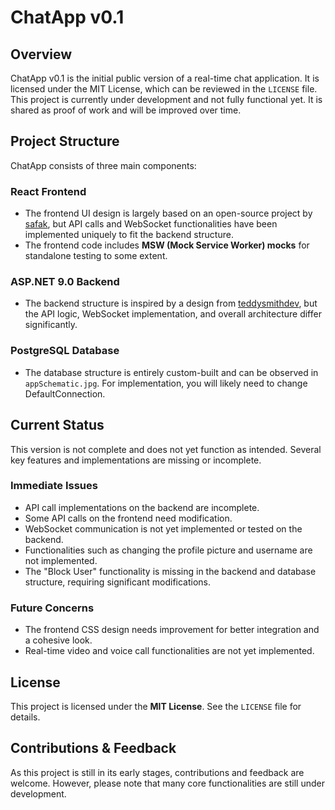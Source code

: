 # ChatApp v0.1

## Overview

ChatApp v0.1 is the initial public version of a real-time chat application. It is licensed under the MIT License, which can be reviewed in the `LICENSE` file. This project is currently under development and not fully functional yet. It is shared as proof of work and will be improved over time.

## Project Structure

ChatApp consists of three main components:

### React Frontend
- The frontend UI design is largely based on an open-source project by [safak](https://github.com/safak), but API calls and WebSocket functionalities have been implemented uniquely to fit the backend structure.
- The frontend code includes **MSW (Mock Service Worker) mocks** for standalone testing to some extent.

### ASP.NET 9.0 Backend
- The backend structure is inspired by a design from [teddysmithdev](https://github.com/teddysmithdev), but the API logic, WebSocket implementation, and overall architecture differ significantly.

### PostgreSQL Database
- The database structure is entirely custom-built and can be observed in `appSchematic.jpg`. For implementation, you will likely need to change DefaultConnection.

## Current Status

This version is not complete and does not yet function as intended. Several key features and implementations are missing or incomplete.

### Immediate Issues
- API call implementations on the backend are incomplete.
- Some API calls on the frontend need modification.
- WebSocket communication is not yet implemented or tested on the backend.
- Functionalities such as changing the profile picture and username are not implemented.
- The "Block User" functionality is missing in the backend and database structure, requiring significant modifications.

### Future Concerns
- The frontend CSS design needs improvement for better integration and a cohesive look.
- Real-time video and voice call functionalities are not yet implemented.

## License

This project is licensed under the **MIT License**. See the `LICENSE` file for details.

## Contributions & Feedback

As this project is still in its early stages, contributions and feedback are welcome. However, please note that many core functionalities are still under development.

